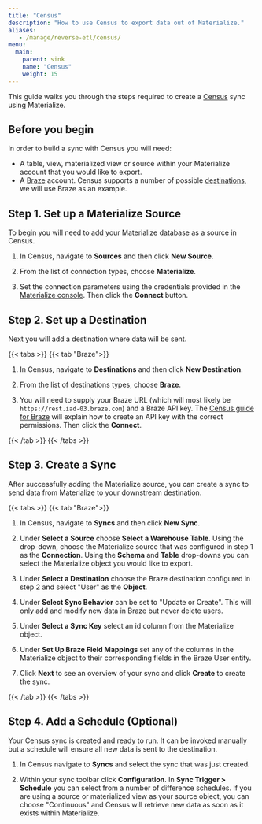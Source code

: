 ```yaml
---
title: "Census"
description: "How to use Census to export data out of Materialize."
aliases:
   - /manage/reverse-etl/census/
menu:
  main:
    parent: sink
    name: "Census"
    weight: 15
---
```


This guide walks you through the steps required to create a [Census](https://www.getcensus.com/) sync using Materialize.

## Before you begin

In order to build a sync with Census you will need:

* A table, view, materialized view or source within your Materialize account that you would like to export.
* A [Braze](https://www.braze.com/) account. Census supports a number of possible [destinations](https://www.getcensus.com/integrations), we will use Braze as an example.

## Step 1. Set up a Materialize Source

To begin you will need to add your Materialize database as a source in Census.

1. In Census, navigate to **Sources** and then click **New Source**.

1. From the list of connection types, choose **Materialize**.

1. Set the connection parameters using the credentials provided in the [Materialize console](https://console.materialize.com/).
   Then click the **Connect** button.

## Step 2. Set up a Destination

Next you will add a destination where data will be sent.

{{< tabs >}}
{{< tab "Braze">}}

1. In Census, navigate to **Destinations** and then click **New Destination**.

1. From the list of destinations types, choose **Braze**.

1. You will need to supply your Braze URL (which will most likely be `https://rest.iad-03.braze.com`) and a Braze API key.
   The [Census guide for Braze](https://docs.getcensus.com/destinations/braze) will explain how to create an API key with the
   correct permissions. Then click the **Connect**.

{{< /tab >}}
{{< /tabs >}}

## Step 3. Create a Sync

After successfully adding the Materialize source, you can create a sync to send data from Materialize to your downstream destination.

{{< tabs >}}
{{< tab "Braze">}}

1. In Census, navigate to **Syncs** and then click **New Sync**.

1. Under **Select a Source** choose **Select a Warehouse Table**. Using the drop-down, choose the Materialize source that was
   configured in step 1 as the **Connection**. Using the **Schema** and **Table** drop-downs you can select the
   Materialize object you would like to export.

1. Under **Select a Destination** choose the Braze destination configured in step 2 and select "User" as the **Object**.

1. Under **Select Sync Behavior** can be set to "Update or Create". This will only add and modify new data in Braze but never delete users.

1. Under **Select a Sync Key** select an id column from the Materialize object.

1. Under **Set Up Braze Field Mappings** set any of the columns in the Materialize object to their corresponding fields in the Braze User entity.

1. Click **Next** to see an overview of your sync and click **Create** to create the sync.

{{< /tab >}}
{{< /tabs >}}

## Step 4. Add a Schedule (Optional)

Your Census sync is created and ready to run. It can be invoked manually but a schedule will ensure all new data
is sent to the destination.

1. In Census navigate to **Syncs** and select the sync that was just created.

1. Within your sync toolbar click **Configuration**. In **Sync Trigger > Schedule** you can select from a number of
   difference schedules. If you are using a source or materialized view as your source object, you can choose "Continuous"
   and Census will retrieve new data as soon as it exists within Materialize.
